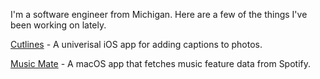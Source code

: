 I'm a software engineer from Michigan. Here are a few of the things I've been working on lately.

[Cutlines](https://cutlines.jbruce.me) - A univerisal iOS app for adding captions to photos.

[Music Mate](https://github.com/jbruce2112/music-mate) - A macOS app that fetches music feature data from Spotify.
